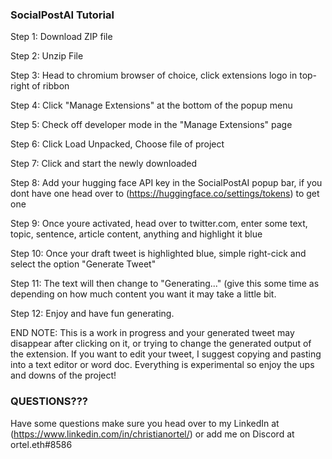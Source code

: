 ### SocialPostAI Tutorial ###

Step 1: Download ZIP file

Step 2: Unzip File

Step 3: Head to chromium browser of choice, click extensions logo in top-right of ribbon

Step 4: Click "Manage Extensions" at the bottom of the popup menu

Step 5: Check off developer mode in the "Manage Extensions" page

Step 6: Click Load Unpacked, Choose file of project

Step 7: Click and start the newly downloaded 

Step 8: Add your hugging face API key in the SocialPostAI popup bar, if you dont have one head over to (https://huggingface.co/settings/tokens) to get one

Step 9: Once youre activated, head over to twitter.com, enter some text, topic, sentence, article content, anything and highlight it blue

Step 10: Once your draft tweet is highlighted blue, simple right-cick and select the option "Generate Tweet"

Step 11: The text will then change to "Generating..." (give this some time as depending on how much content you want it may take a little bit.

Step 12: Enjoy and have fun generating.

END NOTE: This is a work in progress and your generated tweet may disappear after clicking on it, or trying to change the generated output of the extension. If you want to edit your tweet, I suggest copying and pasting into a text editor or word doc. Everything is experimental so enjoy the ups and downs of the project! 

### **QUESTIONS???** ###
Have some questions make sure you head over to my LinkedIn at (https://www.linkedin.com/in/christianortel/) or add me on Discord at ortel.eth#8586
